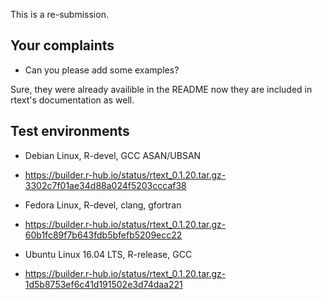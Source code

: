 This is a re-submission.

## Your complaints 

- Can you please add some examples?

Sure, they were already availible in the README now they are included in rtext's 
documentation as well.


## Test environments

- Debian Linux, R-devel, GCC ASAN/UBSAN
- https://builder.r-hub.io/status/rtext_0.1.20.tar.gz-3302c7f01ae34d88a024f5203cccaf38

- Fedora Linux, R-devel, clang, gfortran
- https://builder.r-hub.io/status/rtext_0.1.20.tar.gz-60b1fc89f7b643fdb5bfefb5209ecc22

- Ubuntu Linux 16.04 LTS, R-release, GCC
- https://builder.r-hub.io/status/rtext_0.1.20.tar.gz-1d5b8753ef6c41d191502e3d74daa221

